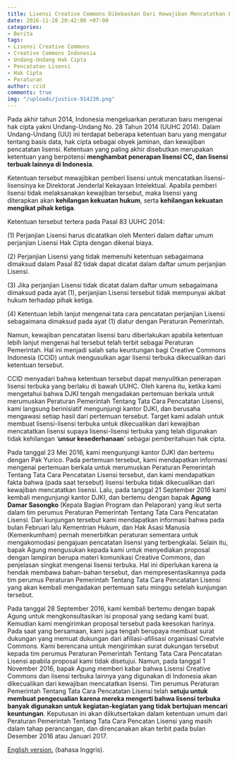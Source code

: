 ```yaml
---
title: Lisensi Creative Commons Dibebaskan Dari Kewajiban Mencatatkan Lisensi!
date: 2016-11-28 20:42:00 +07:00
categories:
- Berita
tags:
- Lisensi Creative Commons
- Creative Commons Indonesia
- Undang-Undang Hak Cipta
- Pencatatan Lisensi
- Hak Cipta
- Peraturan
author: ccid
comments: true
img: "/uploads/justice-914230.png"
---
```


Pada akhir tahun 2014, Indonesia mengeluarkan peraturan baru mengenai hak cipta yakni Undang-Undang No. 28 Tahun 2014 (UUHC 2014). Dalam Undang-Undang (UU) ini terdapat beberapa ketentuan baru yang mengatur tentang basis data, hak cipta sebagai obyek jaminan, dan kewajiban pencatatan lisensi. Ketentuan yang paling akhir disebutkan merupakan ketentuan yang berpotensi **menghambat penerapan lisensi CC, dan lisensi terbuak lainnya di Indonesia**.

Ketentuan tersebut mewajibkan pemberi lisensi untuk mencatatkan lisensi-lisensinya ke Direktorat Jenderlal Kekayaan Intelektual. Apabila pemberi lisensi tidak melaksanakan kewajiban tersebut, maka lisensi yang diterapkan akan **kehilangan kekuatan hukum**, serta **kehilangan kekuatan mengikat pihak ketiga**.

Ketentuan tersebut tertera pada Pasal 83 UUHC 2014:

(1) Perjanjian Lisensi harus dicatatkan oleh Menteri dalam daftar umum perjanjian Lisensi Hak Cipta dengan dikenai biaya.

(2) Perjanjian Lisensi yang tidak memenuhi ketentuan sebagaimana dimaksud dalam Pasal 82 tidak dapat dicatat dalam daftar umum perjanjian Lisensi.

(3) Jika perjanjian Lisensi tidak dicatat dalam daftar umum sebagaimana dimaksud pada ayat (1), perjanjian Lisensi tersebut tidak mempunyai akibat hukum terhadap pihak ketiga.

(4) Ketentuan lebih lanjut mengenai tata cara pencatatan perjanjian Lisensi sebagaimana dimaksud pada ayat (1) diatur dengan Peraturan Pemerintah.

Namun, kewajiban pencatatan lisensi baru diberlakukan apabila ketentuan lebih lanjut mengenai hal tersebut telah terbit sebagai Peraturan Pemerintah. Hal ini menjadi salah satu keuntungan bagi Creative Commons Indonesia (CCID) untuk mengusulkan agar lisensi terbuka dikecualikan dari ketentuan tersebut.

CCID menyadari bahwa ketentuan tersebut dapat menyulitkan penerapan lisensi terbuka yang berlaku di bawah UUHC. Oleh karena itu, ketika kami mengetahui bahwa DJKI tengah mengadakan pertemuan berkala untuk merumuskan Peraturan Pemerintah Tentang Tata Cara Pencatatan Lisensi, kami langsung berinisiatif mengunjungi kantor DJKI, dan berusaha mengawasi setiap hasil dari pertemuan tersebut. Target kami adalah untuk membuat lisensi-lisensi terbuka untuk dikecualikan dari kewajiban mencatatkan lisensi supaya lisensi-lisensi terbuka yang telah digunakan tidak kehilangan ‘**unsur kesederhanaan**’ sebagai pemberitahuan hak cipta.

Pada tanggal 23 Mei 2016, kami mengunjungi kantor DJKI dan bertemu dengan Pak Yurico. Pada pertemuan tersebut, kami mendapatkan informasi mengenai pertemuan berkala untuk merumuskan Peraturan Pemerintah Tentang Tata Cara Pencatatan Lisensi tersebut, dan kami mendapatkan fakta bahwa (pada saat tersebut) lisensi terbuka tidak dikecualikan dari kewajiban mencatatkan lisensi. Lalu, pada tanggal 21 September 2016 kami kembali mengunjungi kantor DJKI, dan bertemu dengan bapak **Agung Damar Sasongko** (Kepala Bagian Program dan Pelaporan) yang ikut serta dalam tim perumus Peraturan Pemerintah Tentang Tata Cara Pencatatan Lisensi. Dari kunjungan tersebut kami mendapatkan informasi bahwa pada bulan Februari lalu Kementrian Hukum, dan Hak Asasi Manusia (Kemenkumham) pernah menerbitkan peraturan sementara untuk mengakomodasi pengajuan pencatatan lisensi yang terbengkalai. Selain itu, bapak Agung mengusukan kepada kami untuk menyediakan proposal dengan lampiran berupa materi komunikasi Creative Commons, dan penjelasan singkat mengenai lisensi terbuka. Hal ini diperlukan karena ia hendak membawa bahan-bahan tersebut, dan mempresentasikannya pada tim perumus Peraturan Pemerintah Tentang Tata Cara Pencatatan Lisensi yang akan kembali mengadakan pertemuan satu minggu setelah kunjungan tersebut.

Pada tanggal 28 September 2016, kami kembali bertemu dengan bapak Agung untuk mengkonsultasikan isi proposal yang sedang kami buat. Kemudian kami mengirimkan proposal tersebut pada keesokan harinya. Pada saat yang bersamaan, kami juga tengah berupaya membuat surat dukungan yang memuat dukungan dari afiliasi-afilisasi organisasi Creatvie Commons. Kami berencana untuk mengirimkan surat dukungan tersebut kepada tim perumus Peraturan Pemerintah Tentang Tata Cara Pencatatan Lisensi apabila proposal kami tidak disetujui. Namun, pada tanggal 1 November 2016, bapak Agung memberi kabar bahwa Lisensi Creative Commons dan lisensi terbuka lainnya yang digunakan di Indonesia akan dikecualikan dari kewajiban mencatatkan lisensi. Tim perumus Peraturan Pemerintah Tentang Tata Cara Pencatatan Lisensi telah **setuju untuk membuat pengecualian karena mereka mengerti bahwa lisensi terbuka banyak digunakan untuk kegiatan-kegiatan yang tidak bertujuan mencari keuntungan**. Keputusan ini akan diikutsertakan dalam ketentuan umum dari Peraturan Pemerintah Tentang Tata Cara Pencatan Lisensi yang masih dalam tahap perancangan, dan direncanakan akan terbit pada bulan Desember 2016 atau Januari 2017.

[English version.](https://creativecommons.org/2016/11/28/making-creative-commons-licensing-work-indonesia/) (bahasa Inggris).
